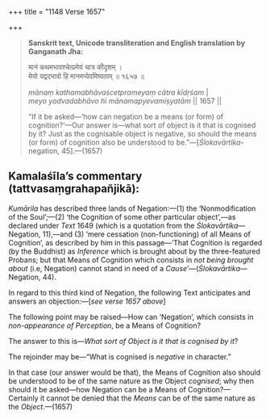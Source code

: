 +++
title = "1148 Verse 1657"

+++
> **Sanskrit text, Unicode transliteration and English translation by Ganganath Jha:** 
>
> मानं कथमभावश्चेत्प्रमेयं चात्र कीदृशम् ।  
> मेयो यद्वदभावो हि मानमप्येवमिष्यताम् ॥ १६५७ ॥ 
>
> *mānaṃ kathamabhāvaścetprameyaṃ cātra kīdṛśam* \|  
> *meyo yadvadabhāvo hi mānamapyevamiṣyatām* \|\| 1657 \|\| 
>
> “If it be asked—‘how can negation be a means (or form) of cognition?’—Our answer is—what sort of object is it that is cognised by it? Just as the cognisable object is negative, so should the means (or form) of cognition also be understood to be.”—[*Ślokavārtika*-negation, 45].—(1657)



## Kamalaśīla’s commentary (tattvasaṃgrahapañjikā):

*Kumārila* has described three lands of Negation:—(1) the ‘Nonmodification of the Soul’;—(2) ‘the Cognition of some other particular object’,—as declared under *Text* 1649 (which is a quotation from the *Ślokavārtika*—Negation, 11),—and (3) ‘mere cessation (non-functioning) of all Means of Cognition’, as described by him in this passage—‘That Cognition is regarded (by the Buddhist) as *Inference* which is brought about by the three-featured Probans; but that Means of Cognition which consists in *not being brought about* (i.e, Negation) cannot stand in need of a *Cause*’—(*Ślokavārtika*—Negation, 44).

In regard to this third kind of Negation, the following Text anticipates and answers an objection:—[*see verse 1657 above*]

The following point may be raised—How can ‘Negation’, which consists in *non-appearance of Perception*, be a Means of Cognition?

The answer to this is—*What sort of Object is it that is cognised by it*?

The rejoinder may be—“What is cognised is *negative* in character.”

In that case (our answer would be that), the Means of Cognition also should be understood to be of the same nature as the Object *cognised*; why then should it be asked—how Negation can be a Means of Cognition?— Certainly it cannot be denied that the *Means* can be of the same nature as the *Object*.—(1657)


